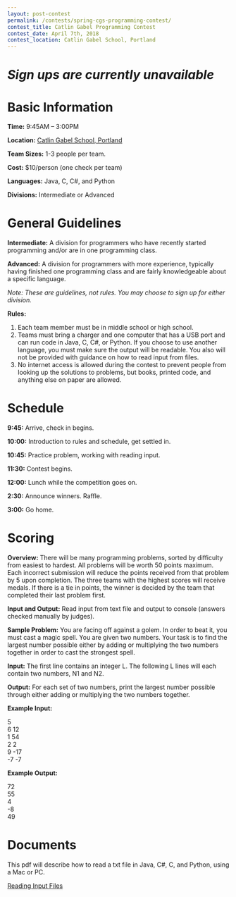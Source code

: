 ```yaml
---
layout: post-contest
permalink: /contests/spring-cgs-programming-contest/
contest_title: Catlin Gabel Programming Contest
contest_date: April 7th, 2018
contest_location: Catlin Gabel School, Portland
---
```


# *Sign ups are currently unavailable* #

# Basic Information #

**Time:** 9:45AM – 3:00PM

**Location:** <a href="https://www.google.com/maps/dir/''/google+maps+catlin+gabel+school/@45.5099736,-122.8375217,12z/data=!4m8!4m7!1m0!1m5!1m1!1s0x549509433a879379:0x688f19935355949f!2m2!1d-122.7674819!2d45.509995">Catlin Gabel School, Portland</a>

**Team Sizes:** 1-3 people per team. 

**Cost:** $10/person (one check per team)

**Languages:** Java, C, C#, and Python

**Divisions:** Intermediate or Advanced

# General Guidelines #

**Intermediate:**  A division for programmers who have recently started programming and/or are in one programming class.

**Advanced:**  A division for programmers with more experience, typically having finished one programming class and are fairly knowledgeable about a specific language.

_Note: These are guidelines, not rules. You may choose to sign up for either division._

**Rules:**

1. Each team member must be in middle school or high school.
2. Teams must bring a charger and one computer that has a USB port and can run code in Java, C, C#, or Python. If you choose to use another language, you must make sure the output will be readable. You also will not be provided with guidance on how to read input from files. 
3. No internet access is allowed during the contest to prevent people from looking up the solutions to problems, but books, printed code, and anything else on paper are allowed.

# Schedule #

**9:45:** Arrive, check in begins.

**10:00:** Introduction to rules and schedule, get settled in.

**10:45:** Practice problem, working with reading input. 

**11:30:** Contest begins. 

**12:00:** Lunch while the competition goes on.

**2:30:** Announce winners. Raffle.

**3:00:** Go home.

# Scoring #

**Overview:** There will be many programming problems, sorted by difficulty from easiest to hardest. All problems will be worth 50 points maximum. Each incorrect submission will reduce the points received from that problem by 5 upon completion. The three teams with the highest scores will receive medals. If there is a tie in points, the winner is decided by the team that completed their last problem first.

**Input and Output:** Read input from text file and output to console (answers checked manually by judges).

**Sample Problem:** You are facing off against a golem. In order to beat it, you must cast a magic spell. You are given two numbers. Your task is to find the largest number possible either by adding or multiplying the two numbers together in order to cast the strongest spell.

**Input:** The first line contains an integer L. The following L lines will each contain two numbers, N1 and N2.

**Output:** For each set of two numbers, print the largest number possible through either adding or multiplying the two numbers together.

**Example Input:**

5  
6 12  
1 54  
2 2  
9 -17  
-7 -7  

**Example Output:**

72  
55  
4  
-8  
49  

# Documents #

This pdf will describe how to read a txt file in Java, C#, C, and Python, using a Mac or PC.

<a href="/assets/docs/reading_input_files_packet.pdf">Reading Input Files</a>